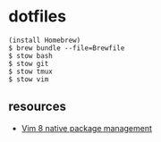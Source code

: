 # dotfiles

    (install Homebrew)
    $ brew bundle --file=Brewfile
    $ stow bash
    $ stow git
    $ stow tmux
    $ stow vim

## resources

- [Vim 8 native package management](https://shapeshed.com/vim-packages/)
